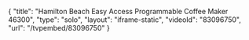 {
    "title": "Hamilton Beach Easy Access Programmable Coffee Maker 46300",
    "type": "solo",
    "layout": "iframe-static",
    "videoId": "83096750",
    "url": "\/tvpembed\/83096750"
}